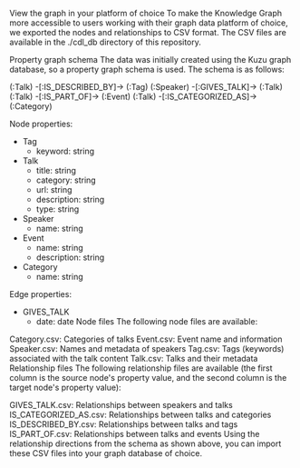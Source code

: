 View the graph in your platform of choice
To make the Knowledge Graph more accessible to users working with their graph data platform of choice, we exported the nodes and relationships to CSV format. The CSV files are available in the ./cdl_db directory of this repository.

Property graph schema
The data was initially created using the Kuzu graph database, so a property graph schema is used. The schema is as follows:

(:Talk) -[:IS_DESCRIBED_BY]-> (:Tag)
(:Speaker) -[:GIVES_TALK]-> (:Talk)
(:Talk) -[:IS_PART_OF]-> (:Event)
(:Talk) -[:IS_CATEGORIZED_AS]-> (:Category)

Node properties:
  - Tag
    - keyword: string
  - Talk
    - title: string
    - category: string
    - url: string
    - description: string
    - type: string
  - Speaker
    - name: string
  - Event
    - name: string
    - description: string
  - Category
    - name: string

Edge properties:
- GIVES_TALK
    - date: date
Node files
The following node files are available:

Category.csv: Categories of talks
Event.csv: Event name and information
Speaker.csv: Names and metadata of speakers
Tag.csv: Tags (keywords) associated with the talk content
Talk.csv: Talks and their metadata
Relationship files
The following relationship files are available (the first column is the source node's property value, and the second column is the target node's property value):

GIVES_TALK.csv: Relationships between speakers and talks
IS_CATEGORIZED_AS.csv: Relationships between talks and categories
IS_DESCRIBED_BY.csv: Relationships between talks and tags
IS_PART_OF.csv: Relationships between talks and events
Using the relationship directions from the schema as shown above, you can import these CSV files into your graph database of choice.

